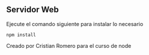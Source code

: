 ## Servidor Web

Ejecute el comando siguiente para instalar lo necesario
```
npm install
```


Creado por Cristian Romero para el curso de node